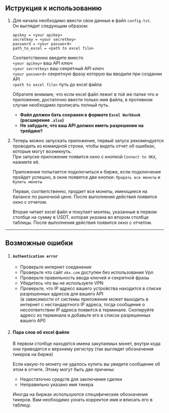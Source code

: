 ## Иструкция к использованию
1. Для начала необходимо ввести свои данные в файл `config.txt`.\
Он выглядит следующим образом:
    ```
    apikey = <your apikey>
    secretkey = <your secretkey>
    password = <your password>
    path_to_excel = <path to excel file>
    ```
    Соответственно введите вместо\
    `<your apikey>` ваш API ключ\
    `<your secretkey>` ваш секретный API ключ\
    `<your password>` секретную фразу которую вы вводили при создании API\
    `<path to excel file>` путь до excel файла

    Обратите внимаие, что если excel файл лежит в той же папке что и приложение, достаточно ввести только имя файла, в противном случае необходимо прописать полный путь.

    - **Файл должен бать сохранен в формате `Excel Workbook` (расширение `.xlsx`)**
    - **Не забудьте, что ваш API должен иметь разрешение на трейдинг!**
    
2. Теперь можно запускать приложение, первый запуск рекомендуется проводить из командной строки, чтобы видеть отчет об ошибках, которые могут возникнуть.\
При запуске приложение появится окно с кнопкой `Connect to OKX`, нажмите её.

    Приложение попытается подключиться к бирже, если подключение пройдет успешно, в окне появятсе две кнопки: `Продать все монеты` и `Купить монеты`

    Первая, соответственно, продает все монеты, имеющиеся на балансе по рыночной цене. После выполнения действия появится окно с отчетом.

    Вторая читает excel файл и покупает монтеы, указанные в первом столбце на сумму в USDT, которая указана во втором столбце таблицы. После выполнения действия появится окно с отчетом.
---
## Возможные ошибки
1. #### `Authentication error`
    - Проверьте интернет соеденение
    - Проверьте что сайт `okx.com` доступен без использования Vpn
    - Проверьте правильность ввода ключей и секретной фразы
    - Убедитесь что вы не используете VPN
    - Проверьте, что IP адресс вашего устройства находится в списке разрешенных адресов для вашего API\
        (в зависимости от системы приложение может выходить в интернет с нестандартного IP адреса, тогда сообщение о несоответствии IP адреса появится в терминале. Скопируйте адресс из терминала и добавьте его в список разрешенных вашего API)
2. #### Пара слов об excel файле
    В первом столбце находятся имена закупаемых монет, внутри кода они приводятся к верхнему регистру (так выглядят обозначения тикеров на бирже)

    Если какую-то монету не удалось купить вы увидите сообщение об этом в отчете. Этому могут быть две причины:
    - Недостаточно средств для заключения сделки
    - Неправильно указано имя тикера

    Иногда на биржах используются спецэфические обозначения тикеров. Вам необходимо узнать корректое имя и вписать его в таблицу.
